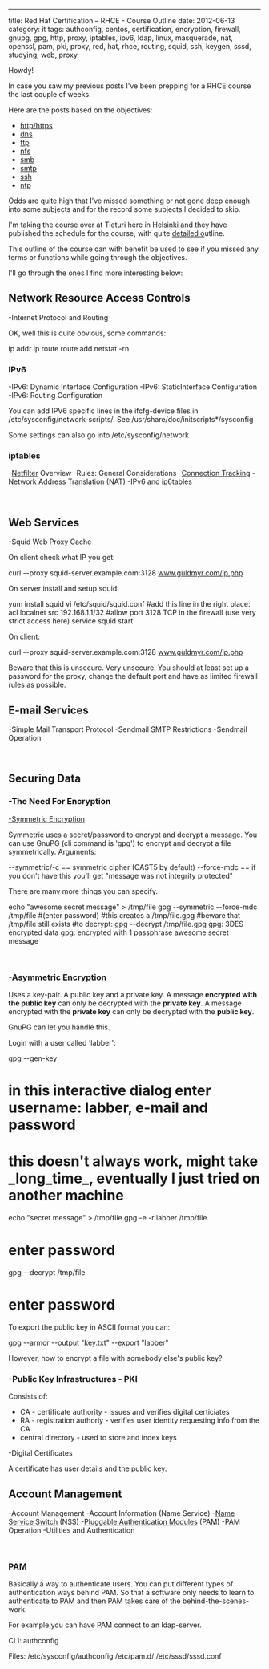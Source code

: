 ---
title: Red Hat Certification – RHCE - Course Outline
date: 2012-06-13
category: it
tags: authconfig, centos, certification, encryption, firewall, gnupg, gpg, http, proxy, iptables, ipv6, ldap, linux, masquerade, nat, openssl, pam, pki, proxy, red, hat, rhce, routing, squid, ssh, keygen, sssd, studying, web, proxy

Howdy!

In case you saw my previous posts I've been prepping for a RHCE course the last couple of weeks.

Here are the posts based on the objectives:

- [http/https](http://guldmyr.com/red-hat-certification-rhce-network-services-httpd)
- [dns](http://guldmyr.com/red-hat-certification-rhce-network-services-dns)
- [ftp](http://www.guldmyr.com/red-hat-certification-rhce-network-services-ftp)
- [nfs](http://www.guldmyr.com/red-hat-certification-rhce-network-services-nfs/)
- [smb](http://www.guldmyr.com/red-hat-certification-rhce-network-services-smb/)
- [smtp](http://www.guldmyr.com/red-hat-certification-rhce-network-services-e-mail/)
- [ssh](http://www.guldmyr.com/red-hat-certification-rhce-network-services-ssh/)
- [ntp](http://www.guldmyr.com/red-hat-certification-rhce-network-services-ntp/)

Odds are quite high that I've missed something or not gone deep enough into some subjects and for the record some subjects I decided to skip.

I'm taking the course over at Tieturi here in Helsinki and they have published the schedule for the course, with quite [detailed o](http://www.tieturi.fi/kurssit/kurssi.html?course=83902366&category=RedHat%2BLinux&city=Helsinki&training=25.06.2012 "on tieturi.fi")utline.

This outline of the course can with benefit be used to see if you missed any terms or functions while going through the objectives.

I'll go through the ones I find more interesting below:

## Network Resource Access Controls

\-Internet Protocol and Routing

OK, well this is quite obvious, some commands:

ip addr
ip route
route add
netstat -rn

### IPv6

\-IPv6: Dynamic Interface Configuration -IPv6: StaticInterface Configuration -IPv6: Routing Configuration

You can add IPV6 specific lines in the ifcfg-device files in /etc/sysconfig/network-scripts/. See /usr/share/doc/initscripts\*/sysconfig

Some settings can also go into /etc/sysconfig/network

### iptables

\-[Netfilter](http://en.wikipedia.org/wiki/Netfilter "on wikipedia") Overview -Rules: General Considerations -[Connection Tracking](http://en.wikipedia.org/wiki/Netfilter#Connection_Tracking "on wikipedia") -Network Address Translation (NAT) -IPv6 and ip6tables

 

## Web Services

\-Squid Web Proxy Cache

On client check what IP you get:

curl --proxy squid-server.example.com:3128 www.guldmyr.com/ip.php

On server install and setup squid:

yum install squid
vi /etc/squid/squid.conf
#add this line in the right place:
acl localnet src 192.168.1.1/32
#allow port 3128 TCP in the firewall (use very strict access here)
service squid start

On client:

curl --proxy squid-server.example.com:3128 www.guldmyr.com/ip.php

Beware that this is unsecure. Very unsecure. You should at least set up a password for the proxy, change the default port and have as limited firewall rules as possible.

## E-mail Services

\-Simple Mail Transport Protocol -Sendmail SMTP Restrictions -Sendmail Operation

 

## Securing Data

### \-The Need For Encryption

[\-Symmetric Encryption](http://support.microsoft.com/kb/246071 "on microsoft.com :)")

Symmetric uses a secret/password to encrypt and decrypt a message. You can use GnuPG (cli command is 'gpg') to encrypt and decrypt a file symmetrically. Arguments:

\--symmetric/-c == symmetric cipher (CAST5 by default) --force-mdc == if you don't have this you'll get "message was not integrity protected"

There are many more things you can specify.

echo "awesome secret message" > /tmp/file
gpg --symmetric --force-mdc /tmp/file
#(enter password)
#this creates a /tmp/file.gpg
#beware that /tmp/file still exists
#to decrypt:
gpg --decrypt /tmp/file.gpg
gpg: 3DES encrypted data
gpg: encrypted with 1 passphrase
awesome secret message

 

### \-Asymmetric Encryption

Uses a key-pair. A public key and a private key. A message **encrypted with the public key** can only be decrypted with the **private key**. A message encrypted with the **private key** can only be decrypted with the **public key**.

GnuPG can let you handle this.

Login with a user called 'labber':

gpg --gen-key
# in this interactive dialog enter username: labber, e-mail and password
# this doesn't always work, might take \_long\_time\_, eventually I just tried on another machine
echo "secret message" > /tmp/file
gpg -e -r labber /tmp/file
# enter password
gpg --decrypt /tmp/file
# enter password

To export the public key in ASCII format you can:

gpg --armor --output "key.txt" --export "labber"

However, how to encrypt a file with somebody else's public key?

### \-Public Key Infrastructures - PKI

Consists of:

- CA - certificate authority - issues and verifies digital certiciates
- RA - registration authoriy - verifies user identity requesting info from the CA
- central directory - used to store and index keys

\-Digital Certificates

A certificate has user details and the public key.

## Account Management

\-Account Management -Account Information (Name Service) -[Name Service Switch](http://en.wikipedia.org/wiki/Name_Service_Switch "on wikipedia") (NSS) -[Pluggable Authentication Modules](http://linux-pam.org/whatispam.html "on linux-pam.org") (PAM) -PAM Operation -Utilities and Authentication

 

### PAM

Basically a way to authenticate users. You can put different types of authentication ways behind PAM. So that a software only needs to learn to authenticate to PAM and then PAM takes care of the behind-the-scenes-work.

For example you can have PAM connect to an ldap-server.

CLI: authconfig

Files: /etc/sysconfig/authconfig /etc/pam.d/ /etc/sssd/sssd.conf
